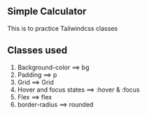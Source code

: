 ## Simple Calculator
This is to practice Tailwindcss classes
## Classes used
1. Background-color ==> bg
2. Padding ==> p
3. Grid ==> Grid
4. Hover and focus states ==> :hover & :focus
5. Flex ==> flex
6. border-radius ==> rounded